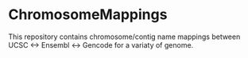 # ChromosomeMappings
This repository contains chromosome/contig name mappings between UCSC &lt;-> Ensembl &lt;-> Gencode for a variaty of genome.

